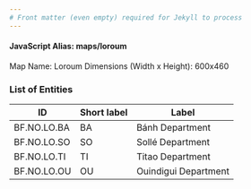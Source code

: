 ```yaml
---
# Front matter (even empty) required for Jekyll to process
---
```


#### JavaScript Alias: maps/loroum

Map Name: Loroum
Dimensions (Width x Height): 600x460

### List of Entities

ID | Short label | Label
---|---|---|
BF.NO.LO.BA|BA|Bánh Department
BF.NO.LO.SO|SO|Sollé Department
BF.NO.LO.TI|TI|Titao Department
BF.NO.LO.OU|OU|Ouindigui Department
